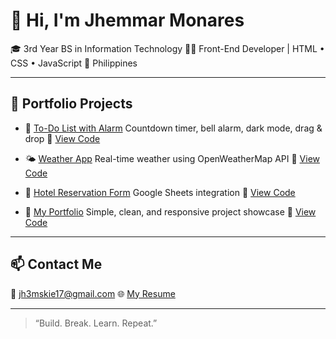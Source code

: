 # 👋 Hi, I'm **Jhemmar Monares**

🎓 3rd Year BS in Information Technology
👨‍💻 Front-End Developer | HTML • CSS • JavaScript
📍 Philippines

---

## 🚀 Portfolio Projects

* 📝 [To-Do List with Alarm](https://jino1999.github.io/todo-bell-app/)
  Countdown timer, bell alarm, dark mode, drag & drop
  📂 [View Code](https://github.com/jino1999/todo-bell-app)

* 🌤️ [Weather App](https://jino1999.github.io/weather-app/)
  Real-time weather using OpenWeatherMap API
  📂 [View Code](https://github.com/jino1999/weather-app)

* 🏨 [Hotel Reservation Form](https://jino1999.github.io/hotel-reservation-site/)
  Google Sheets integration
  📂 [View Code](https://github.com/jino1999/hotel-reservation-site)

* 💼 [My Portfolio](https://jino1999.github.io/portfolio/)
  Simple, clean, and responsive project showcase
  📂 [View Code](https://github.com/jino1999/portfolio)

---

## 📫 Contact Me

📧 [jh3mskie17@gmail.com](mailto:jh3mskie17@gmail.com)
🌐 [My Resume](https://jino1999.github.io/resume-site/)

---

> “Build. Break. Learn. Repeat.”
